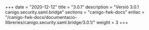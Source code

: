 +++
date        = "2020-12-12"
title       = "3.0.1"
description = "Versió 3.0.1 canigo.security.saml.bridge"
sections    = "canigo-fwk-docs"
enllac		= "/canigo-fwk-docs/documentacio-llibreries/canigo.security.saml.bridge/3.0.1/"
weight		= 3
+++
